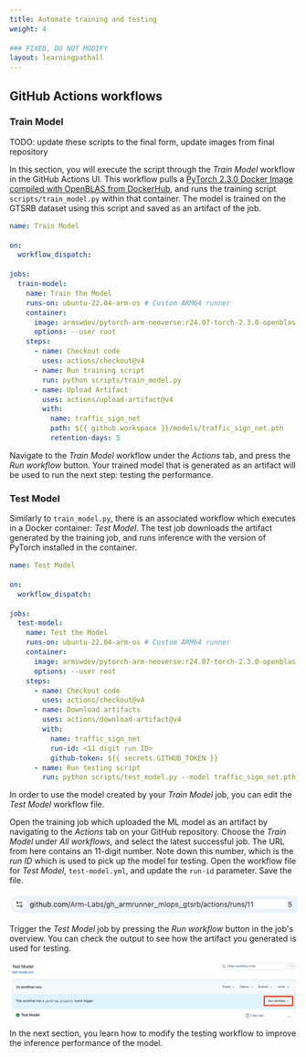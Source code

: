 ```yaml
---
title: Automate training and testing
weight: 4

### FIXED, DO NOT MODIFY
layout: learningpathall
---
```


## GitHub Actions workflows

### Train Model

TODO: update these scripts to the final form, update images from final repository

In this section, you will execute the script through the _Train Model_ workflow in the GitHub Actions UI. This workflow pulls a [PyTorch 2.3.0 Docker Image compiled with OpenBLAS from DockerHub](https://hub.docker.com/r/armswdev/pytorch-arm-neoverse), and runs the training script `scripts/train_model.py` within that container. The model is trained on the GTSRB dataset using this script and saved as an artifact of the job.

```yaml
name: Train Model

on:
  workflow_dispatch:

jobs:
  train-model:
    name: Train the Model
    runs-on: ubuntu-22.04-arm-os # Custom ARM64 runner
    container:
      image: armswdev/pytorch-arm-neoverse:r24.07-torch-2.3.0-openblas
      options: --user root
    steps:
      - name: Checkout code
        uses: actions/checkout@v4
      - name: Run training script
        run: python scripts/train_model.py
      - name: Upload Artifact
        uses: actions/upload-artifact@v4
        with:
          name: traffic_sign_net
          path: ${{ github.workspace }}/models/traffic_sign_net.pth
          retention-days: 5
```

Navigate to the _Train Model_ workflow under the _Actions_ tab, and press the _Run workflow_ button. Your trained model that is generated as an artifact will be used to run the next step: testing the performance.

### Test Model

Similarly to `train_model.py`, there is an associated workflow which executes in a Docker container: _Test Model_. The test job downloads the artifact generated by the training job, and runs inference with the version of PyTorch installed in the container.

```yaml
name: Test Model

on:
  workflow_dispatch:

jobs:
  test-model:
    name: Test the Model
    runs-on: ubuntu-22.04-arm-os # Custom ARM64 runner
    container:
      image: armswdev/pytorch-arm-neoverse:r24.07-torch-2.3.0-openblas
      options: --user root
    steps:
      - name: Checkout code
        uses: actions/checkout@v4
      - name: Download artifacts
        uses: actions/download-artifact@v4
        with:
          name: traffic_sign_net
          run-id: <11 digit run ID>
          github-token: ${{ secrets.GITHUB_TOKEN }}
      - name: Run testing script
        run: python scripts/test_model.py --model traffic_sign_net.pth

```

In order to use the model created by your _Train Model_ job, you can edit the _Test Model_ workflow file.

Open the training job which uploaded the ML model as an artifact by navigating to the _Actions_ tab on your GitHub repository. Choose the _Train Model_ under _All workflows_, and select the latest successful job. The URL from here contains an 11-digit number. Note down this number, which is the _run ID_ which is used to pick up the model for testing. Open the workflow file for _Test Model_, `test-model.yml`, and update the `run-id` parameter. Save the file.

![#run-id](images/run-id.png)

Trigger the _Test Model_ job by pressing the _Run workflow_ button in the job's overview. You can check the output to see how the artifact you generated is used for testing.

![#run-workflow](images/run-workflow.png)

In the next section, you learn how to modify the testing workflow to improve the inference performance of the model.
